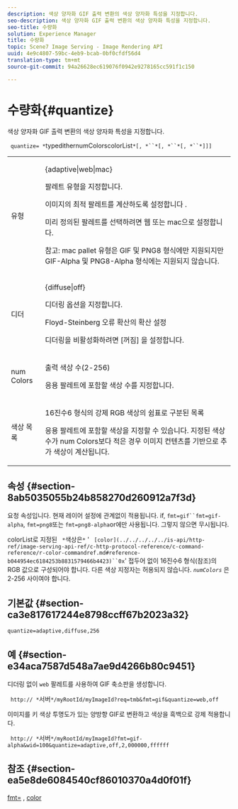 ```yaml
---
description: 색상 양자화 GIF 출력 변환의 색상 양자화 특성을 지정합니다.
seo-description: 색상 양자화 GIF 출력 변환의 색상 양자화 특성을 지정합니다.
seo-title: 수량화
solution: Experience Manager
title: 수량화
topic: Scene7 Image Serving - Image Rendering API
uuid: 4e9c4807-59bc-4eb9-bcab-0bf0cfdf56d4
translation-type: tm+mt
source-git-commit: 94a26628ec619076f0942e9278165cc591f1c150

---
```



# 수량화{#quantize}

색상 양자화 GIF 출력 변환의 색상 양자화 특성을 지정합니다.

` quantize= *`typedithernumColorscolorList`*[, *``*[, *``*[, *``*]]]`

<table id="table_A669A9058C8043A5BAE80B03A13B015B"> 
 <tbody> 
  <tr> 
   <td colname="col1"> <p> <span class="codeph"> <span class="varname"> 유형 </span></span> </p> </td> 
   <td colname="col2"> <p> <span class="codeph"> {adaptive|web|mac} </span> </p> <p>팔레트 유형을 지정합니다. </p> <p>이미지의 최적 팔레트를 계산하도록 <span class="codeph"> 설정합니다 </span> . </p> <p>미리 정의된 팔레트를 선택하려면 <span class="codeph"> 웹 </span> 또는 <span class="codeph"> </span> mac으로 설정합니다. </p> <p> <p>참고: mac <span class="codeph"> </span> pallet 유형은 GIF 및 PNG8 형식에만 지원되지만 GIF-Alpha 및 PNG8-Alpha 형식에는 지원되지 않습니다. </p> </p> </td> 
  </tr> 
  <tr> 
   <td colname="col1"> <p> <span class="codeph"> <span class="varname"> 디더 </span></span> </p> </td> 
   <td colname="col2"> <p> <span class="codeph"> {diffuse|off} </span> </p> <p>디더링 옵션을 지정합니다. </p> <p>Floyd-Steinberg 오류 확산의 <span class="codeph"> </span> 확산 설정 </p> <p>디더링을 비활성화하려면 <span class="codeph"> [꺼짐] </span> 을 설정합니다. </p> </td> 
  </tr> 
  <tr> 
   <td colname="col1"> <p> <span class="codeph"> num <span class="varname"> Colors </span></span> </p> </td> 
   <td colname="col2"> <p>출력 색상 수(2-256) </p> <p>응용 <span class="codeph"> </span> 팔레트에 포함할 색상 수를 지정합니다. </p> </td> 
  </tr> 
  <tr> 
   <td colname="col1"> <p> <span class="codeph"> 색상 <span class="varname"> 목록 </span></span> </p> </td> 
   <td colname="col2"> <p>16진수6 형식의 강제 RGB 색상의 쉼표로 구분된 목록 </p> <p>응용 <span class="codeph"> 팔레트에 포함할 색상을 지정할 수 </span> 있습니다. 지정된 색상 수가 <span class="codeph"> num Colors보다 적은 <span class="varname"> 경우 </span> </span>이미지 컨텐츠를 기반으로 추가 색상이 계산됩니다. </p> </td> 
  </tr> 
 </tbody> 
</table>

## 속성 {#section-8ab5035055b24b858270d260912a7f3d}

요청 속성입니다. 현재 레이어 설정에 관계없이 적용됩니다. if, `fmt=gif``fmt=gif-alpha`, `fmt=png8`또는 `fmt=png8-alpha`or에만 사용됩니다. 그렇지 않으면 무시됩니다.

colorList로 지정된 ` *`색상은`*` &#39; ` [color](../../../../../is-api/http-ref/image-serving-api-ref/c-http-protocol-reference/c-command-reference/r-color-commandref.md#reference-b044954ec6184253b8831579466b4423)``0x`&#39; 접두어 없이 16진수6 형식(참조)의 RGB 값으로 구성되어야 합니다. 다른 색상 지정자는 허용되지 않습니다. *`numColors`* 은 2-256 사이여야 합니다.

## 기본값 {#section-ca3e817617244e8798ccff67b2023a32}

`quantize=adaptive,diffuse,256`

## 예 {#section-e34aca7587d548a7ae9d4266b80c9451}

디더링 없이 `web` 팔레트를 사용하여 GIF 축소판을 생성합니다.

` http:// *`서버`*/myRootId/myImageId?req=tmb&fmt=gif&quantize=web,off`

이미지를 키 색상 투명도가 있는 양방향 GIF로 변환하고 색상을 흑백으로 강제 적용합니다.

` http:// *`서버`*/myRootId/myImageId?fmt=gif-alpha&wid=100&quantize=adaptive,off,2,000000,ffffff`

## 참조 {#section-ea5e8de6084540cf86010370a4d0f01f}

[fmt=](../../../../../is-api/http-ref/image-serving-api-ref/c-http-protocol-reference/c-command-reference/r-is-http-fmt.md#reference-cdf10043423b45ba9fe15157fb3ae37a) , [color](/help/aem-is-ir-api/is-api/http-ref/image-serving-api-ref/c-http-protocol-reference/c-data-types/r-is-http-color.md)

